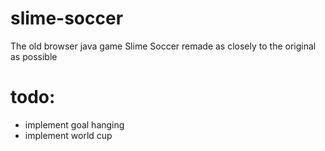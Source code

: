 # slime-soccer
The old browser java game Slime Soccer remade as closely to the original as possible


# todo:

 - implement goal hanging
 - implement world cup
